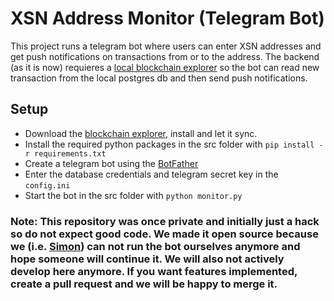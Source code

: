 # XSN Address Monitor (Telegram Bot)

This project runs a telegram bot where users can enter XSN addresses and get push notifications on transactions from or to the address. The backend (as it is now) requieres a [local blockchain explorer](https://github.com/X9Developers/block-explorer) so the bot can read new transaction from the local postgres db and then send push notifications.

## Setup

* Download the [blockchain explorer](https://github.com/X9Developers/block-explorer), install and let it sync. 
* Install the required python packages in the src folder with `pip install -r requirements.txt`
* Create a telegram bot using the [BotFather](https://telegram.me/botfather)
* Enter the database credentials and telegram secret key in the `config.ini`
* Start the bot in the src folder with `python monitor.py`


### Note: This repository was once private and initially just a hack so do not expect good code. We made it open source because we (i.e. [Simon](https://github.com/Simse92)) can not run the bot ourselves anymore and hope someone will continue it. We will also not actively develop here anymore. If you want features implemented, create a pull request and we will be happy to merge it.

